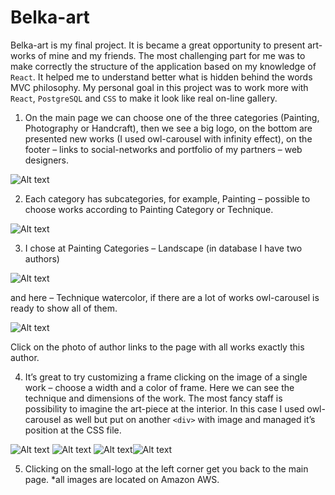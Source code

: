 # Belka-art

Belka-art is my final project. It is became a great opportunity to present art-works of mine and my friends. The most challenging part for me was to make correctly the structure of the application based on my knowledge of `React`. It helped me to understand better what is hidden behind the words MVC philosophy. My personal goal in this project was to work more with `React`, `PostgreSQL` and `CSS` to make it look like real on-line gallery. 

1. On the main page we can choose one of the three categories (Painting, Photography or Handcraft), then we see a big logo, on the bottom are presented new works (I used owl-carousel with infinity effect), on the footer – links to social-networks and portfolio of my partners – web designers.

  ![Alt text](https://s3.amazonaws.com/imageboard-lyuba/g-1.png)

2. Each category has subcategories, for example, Painting – possible to choose works according to Painting Category or Technique. 

  ![Alt text](https://s3.amazonaws.com/imageboard-lyuba/g-2.png)

3. I chose at Painting Categories – Landscape (in database I have two authors)

  ![Alt text](https://s3.amazonaws.com/imageboard-lyuba/g-3.png)
  
and here – Technique watercolor, if there are a lot of works owl-carousel is ready to show all of them.

  ![Alt text](https://s3.amazonaws.com/imageboard-lyuba/g-4.png)
  
Click on the photo of author links to the page with all works exactly this author. 

4. It’s great to try customizing a frame clicking on the image of a single work –  choose a width and a color of frame. Here we can see the technique and dimensions of the work. The most fancy staff is possibility to imagine the art-piece at the interior. In this case I used owl-carousel as well but put on another `<div>` with image and managed it’s position at the CSS file.
  
  ![Alt text](https://s3.amazonaws.com/imageboard-lyuba/g-5.png)
  ![Alt text](https://s3.amazonaws.com/imageboard-lyuba/g-6.png)
  ![Alt text](https://s3.amazonaws.com/imageboard-lyuba/g-7.png)![Alt text](https://s3.amazonaws.com/imageboard-lyuba/g-8.png)
  
5. Clicking on the small-logo at the left corner get you back to the main page. 
*all images are located on Amazon AWS.

